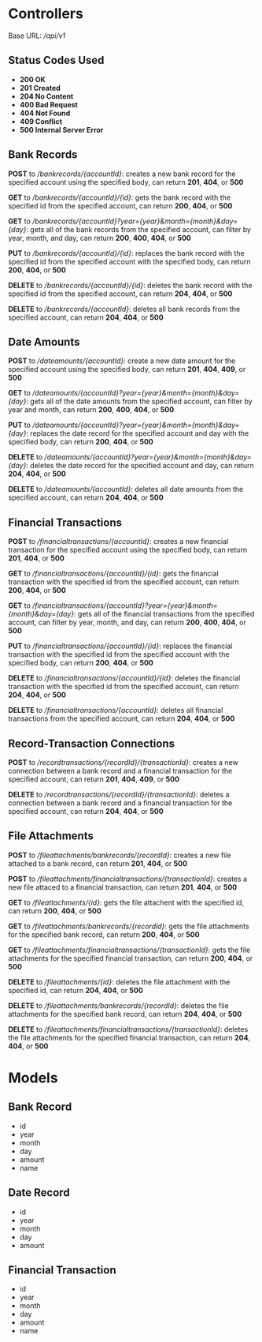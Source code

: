 # Controllers

Base URL: _/api/v1_

## Status Codes Used

- **200 OK**
- **201 Created**
- **204 No Content**
- **400 Bad Request**
- **404 Not Found**
- **409 Conflict**
- **500 Internal Server Error**

## Bank Records

**POST** to _/bankrecords/{accountId}_: creates a new bank record for the specified account using the specified body, can return **201**, **404**, or **500**

**GET** to _/bankrecords/{accountId}/{id}_: gets the bank record with the specified id from the specified account, can return **200**, **404**, or **500**

**GET** to _/bankrecords/{accountId}?year={year}&month={month}&day={day}_: gets all of the bank records from the specified account, can filter by year, month, and day, can return **200**, **400**, **404**, or **500**

**PUT** to _/bankrecords/{accountId}/{id}_: replaces the bank record with the specified id from the specified account with the specified body, can return **200**, **404**, or **500**

**DELETE** to _/bankrecords/{accountId}/{id}_: deletes the bank record with the specified id from the specified account, can return **204**, **404**, or **500**

**DELETE** to _/bankrecords/{accountId}_: deletes all bank records from the specified account, can return **204**, **404**, or **500**

## Date Amounts

**POST** to _/dateamounts/{accountId}_: create a new date amount for the specified account using the specified body, can return **201**, **404**, **409**, or **500**

**GET** to _/dateamounts/{accountId}?year={year}&month={month}&day={day}_: gets all of the date amounts from the specified account, can filter by year and month, can return **200**, **400**, **404**, or **500**

**PUT** to _/dateamounts/{accountId}?year={year}&month={month}&day={day}_: replaces the date record for the specified account and day with the specified body, can return **200**, **404**, or **500**

**DELETE** to _/dateamounts/{accountId}?year={year}&month={month}&day={day}_: deletes the date record for the specified account and day, can return **204**, **404**, or **500**

**DELETE** to _/dateamounts/{accountId}_: deletes all date amounts from the specified account, can return **204**, **404**, or **500**

## Financial Transactions

**POST** to _/financialtransactions/{accountId}_: creates a new financial transaction for the specified account using the specified body, can return **201**, **404**, or **500**

**GET** to _/financialtransactions/{accountId}/{id}_: gets the financial transaction with the specified id from the specified account, can return **200**, **404**, or **500**

**GET** to _/financialtransactions/{accountId}?year={year}&month={month}&day={day}_: gets all of the financial transactions from the specified account, can filter by year, month, and day, can return **200**, **400**, **404**, or **500**

**PUT** to _/financialtransactions/{accountId}/{id}_: replaces the financial transaction with the specified id from the specified account with the specified body, can return **200**, **404**, or **500**

**DELETE** to _/financialtransactions/{accountId}/{id}_: deletes the financial transaction with the specified id from the specified account, can return **204**, **404**, or **500**

**DELETE** to _/financialtransactions/{accountId}_: deletes all financial transactions from the specified account, can return **204**, **404**, or **500**

## Record-Transaction Connections

**POST** to _/recordtransactions/{recordId}/{transactionId}_: creates a new connection between a bank record and a financial transaction for the specified account, can return **201**, **404**, **409**, or **500**

**DELETE** to _/recordtransactions/{recordId}/{transactionId}_: deletes a connection between a bank record and a financial transaction for the specified account, can return **204**, **404**, or **500**

## File Attachments

**POST** to _/fileattachments/bankrecords/{recordId}_: creates a new file attached to a bank record, can return **201**, **404**, or **500**

**POST** to _/fileattachments/financialtransactions/{transactionId}_: creates a new file attaced to a financial transaction, can return **201**, **404**, or **500**

**GET** to _/fileattachments/{id}_: gets the file attachent with the specified id, can return **200**, **404**, or **500**

**GET** to _/fileattachments/bankrecords/{recordId}_: gets the file attachments for the specified bank record, can return **200**, **404**, or **500**

**GET** to _/fileattachments/financialtransactions/{transactionId}_: gets the file attachments for the specified financial transaction, can return **200**, **404**, or **500**

**DELETE** to _/fileattachments/{id}_: deletes the file attachment with the specified id, can return **204**, **404**, or **500**

**DELETE** to _/fileattachments/bankrecords/{recordId}_: deletes the file attachments for the specified bank record, can return **204**, **404**, or **500**

**DELETE** to _/fileattachments/financialtransactions/{transactionId}_: deletes the file attachments for the specified financial transaction, can return **204**, **404**, or **500**

# Models

## Bank Record

- id
- year
- month
- day
- amount
- name

## Date Record

- id
- year
- month
- day
- amount

## Financial Transaction

- id
- year
- month
- day
- amount
- name

